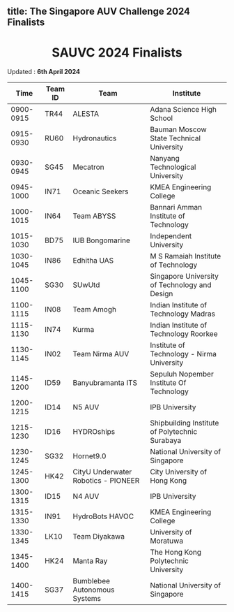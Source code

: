 title: The Singapore AUV Challenge 2024 Finalists
---

<center><h1> SAUVC 2024 Finalists </h1></center>

Updated : **6th April 2024**

| Time      | Team ID | Team                                | Institute                                      |
| --------- | ------- | ----------------------------------- | ---------------------------------------------- |
| 0900-0915 | TR44    | ALESTA                              | Adana Science High School                      |
| 0915-0930 | RU60    | Hydronautics                        | Bauman Moscow State Technical University       |
| 0930-0945 | SG45    | Mecatron                            | Nanyang Technological University               |
| 0945-1000 | IN71    | Oceanic Seekers                     | KMEA Engineering College                       |
| 1000-1015 | IN64    | Team ABYSS                          | Bannari Amman Institute of Technology          |
| 1015-1030 | BD75    | IUB Bongomarine                     | Independent University                         |
| 1030-1045 | IN86    | Edhitha UAS                         | M S Ramaiah Institute of Technology            |
| 1045-1100 | SG30    | SUwUtd                              | Singapore University of Technology and Design  |
| 1100-1115 | IN08    | Team Amogh                          | Indian Institute of Technology Madras          |
| 1115-1130 | IN74    | Kurma                               | Indian Institute of Technology Roorkee         |
| 1130-1145 | IN02    | Team Nirma AUV                      | Institute of Technology - Nirma University     |
| 1145-1200 | ID59    | Banyubramanta ITS                   | Sepuluh Nopember Institute Of Technology       |
| 1200-1215 | ID14    | N5 AUV                              | IPB University                                 |
| 1215-1230 | ID16    | HYDROships                          | Shipbuilding Institute of Polytechnic Surabaya |
| 1230-1245 | SG32    | Hornet9.0                           | National University of Singapore               |
| 1245-1300 | HK42    | CityU Underwater Robotics - PIONEER | City University of Hong Kong                   |
| 1300-1315 | ID15    | N4 AUV                              | IPB University                                 |
| 1315-1330 | IN91    | HydroBots HAVOC                     | KMEA Engineering College                       |
| 1330-1345 | LK10    | Team Diyakawa                       | University of Moratuwa                         |
| 1345-1400 | HK24    | Manta Ray                           | The Hong Kong Polytechnic University           |
| 1400-1415 | SG37    | Bumblebee Autonomous Systems        | National University of Singapore               |


